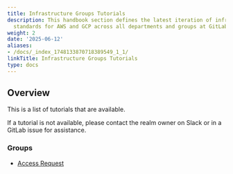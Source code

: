 ```yaml
---
title: Infrastructure Groups Tutorials
description: This handbook section defines the latest iteration of infrastructure
  standards for AWS and GCP across all departments and groups at GitLab.
weight: 2
date: '2025-06-12'
aliases:
- /docs/_index_1748133870718389549_1_1/
linkTitle: Infrastructure Groups Tutorials
type: docs
---
```


## Overview

This is a list of tutorials that are available.

If a tutorial is not available, please contact the realm owner on Slack or in a GitLab issue for assistance.

### Groups

- [Access Request](/handbook/company/infrastructure-standards/tutorials/groups/access-request)
